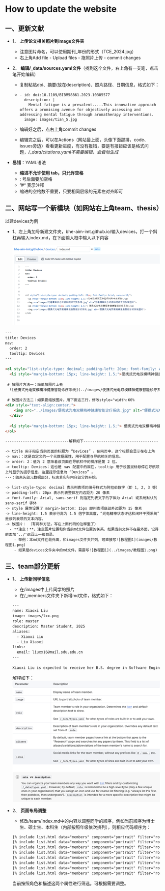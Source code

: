 # How to update the website
## 一、更新文献
- 1、 **上传论文相关照片到image文件夹**

  - 注意图片命名，可以使用期刊_年份的形式（TCE_2024.jpg）
  - 右上角Add file - Upload files - 拖照片上传 - commit changes

- 2、 **编辑/_data/sources.yaml文件**（找到这个文件，右上角有一支笔，点击笔开始编辑）

  - 复制粘贴doi、摘要(放在description)、照片路径、日期信息，格式如下：

  - ```
    - id: doi:10.1109/BIBM58861.2023.10385577
      description: |
        Mental fatigue is a prevalent.....This innovative approach offers a promising avenue for objectively assessing and addressing mental fatigue through aromatherapy interventions.
      image: images/tian_5.jpg
    ```

  - 编辑好之后，点右上角commit changes

  - 编辑完之后，可以在Actions（网站最上面，头像下面那排，code、issues旁边）看看更新进度，有没有报错，要是有报错应该是格式问题，*/_data/citations.yaml不需要编辑，会自动生成*

- **易错**：YAML语法
  - **缩进不允许使用 tab，只允许空格**
  - : 号后面要加空格
  - ”#“ 表示注释
  - 缩进的空格数不重要，只要相同层级的元素左对齐即可


## 二、网站写一个新模块（如网站右上角team、thesis）

以建devices为例

- 1、左上角加号新建文件夹，bhe-aim-imt.github.io/输入devices，打一个斜杠再输入index.md，在下面输入框中输入以下内容

  ![教程图1](images/教程图1.png)

```html
---
title: Devices
nav:
  order: 2
  tooltip: Devices
---

<ol style="list-style-type: decimal; padding-left: 20px; font-family: Arial, sans-serif;">
  <li style="margin-bottom: 15px; line-height: 1.5;">便携式光电双模精神健康智能诊疗系统</li>

 # 放图片方法一：简单放图片上去
  ![便携式光电双模精神健康智能诊疗系统](../images/便携式光电双模精神健康智能诊疗系统.jpg)

 # 放图片方法二：如果要缩放图片，用下面这三行，修改style="width:60%
<div style="text-align:center;">
    <img src="../images/便携式光电双模精神健康智能诊疗系统.jpg" alt="便携式光电双模精神健康智能诊疗系统" style="width:60%;">
  </div>

  <li style="margin-bottom: 15px; line-height: 1.5;"> 便携式光电双模精神健康智能诊疗系统</li>
</ol>
```
    -----------------------------解释如下----------------------------------
    
    -> title 用于指定当前页面的标题为 “Devices” 。在网页中，这个标题会显示在右上角
    -> nav:：这是自定义的一个元数据属性，用于配置与导航相关的信息。
    -> order: 2：值为 2 意味着该页面在导航栏中的排序是第 2 位。
    -> tooltip: Devices：这也是 nav 配置中的属性，tooltip 用于设置鼠标悬停在导航项上时显示的提示信息，这里提示信息为 “Devices” 。
    ---：结束头部元数据部分，标志着实际内容部分的开始。
    
    -> list-style-type: decimal 表示列表项的编号样式为阿拉伯数字（即 1, 2, 3 等）
    -> padding-left: 20px 表示列表整体左内边距为 20 像素
    -> font-family: Arial, sans-serif 则指定列表文字的字体为 Arial 或系统默认的 sans-serif 字体
    -> style 属性设置了 margin-bottom: 15px 即列表项底部外边距为 15 像素
    -> line-height: 1.5 表示行高为 1.5 倍字体高度，“光电精神状态评估和闭环干预系统” 是该列表项的文本内容。
    -> 放图片： （有两种方法，写在上面代码的注释里了）
      - **注意！**，注意图片位置和你当前md文件位置的关系，如果当前文件不在最外面，记得前面加'../'返回上一级目录。
        - 举例：本md文件在最外面，和images文件夹并列，可直接写![教程图1](images/教程图1.png)
        - 如果是devices文件夹中的md文件，需要写![教程图1](../images/教程图1.png)

## 三、team部分更新
- 1、 **上传新同学信息**
  - 在/images中上传同学的照片
  - 在/_members文件夹下新增md文件，格式如下：
  
  ```html
  ---
  name: Xiaoxi Liu
  image: images/lxx.png
  role: master
  description: Master Student, 2025
  aliases:
    - Xiaoxi Liu
    - Liu Xiaoxi
  links:
    email: liuxx16@mail.sdu.edu.cn
  ---

  Xiaoxi Liu is expected to receive her B.S. degree in Software Engineering from the School of Software, Shandong University, Jinan, China, in   June 2025. She has been accepted into the School of Medical Technology at Beijing Institute of Technology, Beijing, China, to pursue a  Master's degree. Her current research interests include reinforcement learning, deep learning, and generative artificial intelligence.
  ```
  解释如下：
  ![教程图2](images/教程图2.png)
- 2、 **页面布局调整**
  - 修改/team/index.md中的内容以调整同学的顺序，例如当前顺序为博士生、硕士生、本科生（内部按照年级依次排列），则相应代码顺序为：
  
  ```html
  {% include list.html data="members" component="portrait" filter="role == 'phd' and description == 'PhD Student, 2023'" %}
  {% include list.html data="members" component="portrait" filter="role == 'phd' and description == 'PhD Student, 2024'" %}
  {% include list.html data="members" component="portrait" filter="role =='master' and description == 'Master Student, 2023'" %}
  {% include list.html data="members" component="portrait" filter="role =='master' and description == 'Master Student, 2024'" %}
  {% include list.html data="members" component="portrait" filter="role =='master' and description == 'Master Student, 2025'" %}
  {% include list.html data="members" component="portrait" filter="role == 'undergrad' and description == 'Bachelor Student, 2022'" %}
  {% include list.html data="members" component="portrait" filter="role == 'undergrad' and description == 'Bachelor Student, 2023'" %}
  {% include list.html data="members" component="portrait" filter="role == 'undergrad' and description == 'Bachelor Student, 2024'" %}
  ```
  当前按照角色和描述这两个属性进行筛选。可根据需要调整。
